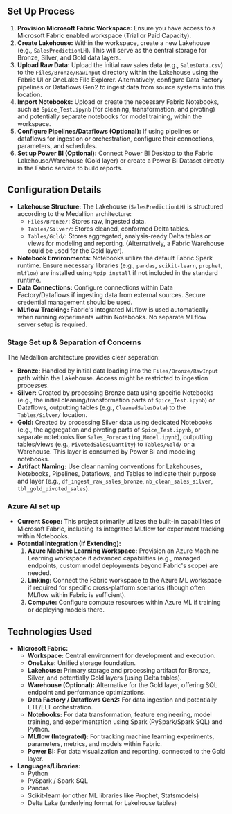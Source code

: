 ## Set Up Process

1.  **Provision Microsoft Fabric Workspace:** Ensure you have access to a Microsoft Fabric enabled workspace (Trial or Paid Capacity).
2.  **Create Lakehouse:** Within the workspace, create a new Lakehouse (e.g., `SalesPredictionLH`). This will serve as the central storage for Bronze, Silver, and Gold data layers.
3.  **Upload Raw Data:** Upload the initial raw sales data (e.g., `SalesData.csv`) to the `Files/Bronze/RawInput` directory within the Lakehouse using the Fabric UI or OneLake File Explorer. Alternatively, configure Data Factory pipelines or Dataflows Gen2 to ingest data from source systems into this location.
4.  **Import Notebooks:** Upload or create the necessary Fabric Notebooks, such as `Spice_Test.ipynb` (for cleaning, transformation, and pivoting) and potentially separate notebooks for model training, within the workspace.
5.  **Configure Pipelines/Dataflows (Optional):** If using pipelines or dataflows for ingestion or orchestration, configure their connections, parameters, and schedules.
6.  **Set up Power BI (Optional):** Connect Power BI Desktop to the Fabric Lakehouse/Warehouse (Gold layer) or create a Power BI Dataset directly in the Fabric service to build reports.

## Configuration Details

*   **Lakehouse Structure:** The Lakehouse (`SalesPredictionLH`) is structured according to the Medallion architecture:
    *   `Files/Bronze/`: Stores raw, ingested data.
    *   `Tables/Silver/`: Stores cleaned, conformed Delta tables.
    *   `Tables/Gold/`: Stores aggregated, analysis-ready Delta tables or views for modeling and reporting. (Alternatively, a Fabric Warehouse could be used for the Gold layer).
*   **Notebook Environments:** Notebooks utilize the default Fabric Spark runtime. Ensure necessary libraries (e.g., `pandas`, `scikit-learn`, `prophet`, `mlflow`) are installed using `%pip install` if not included in the standard runtime.
*   **Data Connections:** Configure connections within Data Factory/Dataflows if ingesting data from external sources. Secure credential management should be used.
*   **MLflow Tracking:** Fabric's integrated MLflow is used automatically when running experiments within Notebooks. No separate MLflow server setup is required.

### Stage Set up & Separation of Concerns

The Medallion architecture provides clear separation:
*   **Bronze:** Handled by initial data loading into the `Files/Bronze/RawInput` path within the Lakehouse. Access might be restricted to ingestion processes.
*   **Silver:** Created by processing Bronze data using specific Notebooks (e.g., the initial cleaning/transformation parts of `Spice_Test.ipynb`) or Dataflows, outputting tables (e.g., `CleanedSalesData`) to the `Tables/Silver/` location.
*   **Gold:** Created by processing Silver data using dedicated Notebooks (e.g., the aggregation and pivoting parts of `Spice_Test.ipynb`, or separate notebooks like `Sales_Forecasting_Model.ipynb`), outputting tables/views (e.g., `PivotedSalesQuantity`) to `Tables/Gold/` or a Warehouse. This layer is consumed by Power BI and modeling notebooks.
*   **Artifact Naming:** Use clear naming conventions for Lakehouses, Notebooks, Pipelines, Dataflows, and Tables to indicate their purpose and layer (e.g., `df_ingest_raw_sales_bronze`, `nb_clean_sales_silver`, `tbl_gold_pivoted_sales`).

### Azure AI set up

*   **Current Scope:** This project primarily utilizes the built-in capabilities of Microsoft Fabric, including its integrated MLflow for experiment tracking within Notebooks.
*   **Potential Integration (If Extending):**
    1.  **Azure Machine Learning Workspace:** Provision an Azure Machine Learning workspace if advanced capabilities (e.g., managed endpoints, custom model deployments beyond Fabric's scope) are needed.
    2.  **Linking:** Connect the Fabric workspace to the Azure ML workspace if required for specific cross-platform scenarios (though often MLflow within Fabric is sufficient).
    3.  **Compute:** Configure compute resources within Azure ML if training or deploying models there.

## Technologies Used

*   **Microsoft Fabric:**
    *   **Workspace:** Central environment for development and execution.
    *   **OneLake:** Unified storage foundation.
    *   **Lakehouse:** Primary storage and processing artifact for Bronze, Silver, and potentially Gold layers (using Delta tables).
    *   **Warehouse (Optional):** Alternative for the Gold layer, offering SQL endpoint and performance optimizations.
    *   **Data Factory / Dataflows Gen2:** For data ingestion and potentially ETL/ELT orchestration.
    *   **Notebooks:** For data transformation, feature engineering, model training, and experimentation using Spark (PySpark/Spark SQL) and Python.
    *   **MLflow (Integrated):** For tracking machine learning experiments, parameters, metrics, and models within Fabric.
    *   **Power BI:** For data visualization and reporting, connected to the Gold layer.
*   **Languages/Libraries:**
    *   Python
    *   PySpark / Spark SQL
    *   Pandas
    *   Scikit-learn (or other ML libraries like Prophet, Statsmodels)
    *   Delta Lake (underlying format for Lakehouse tables)



